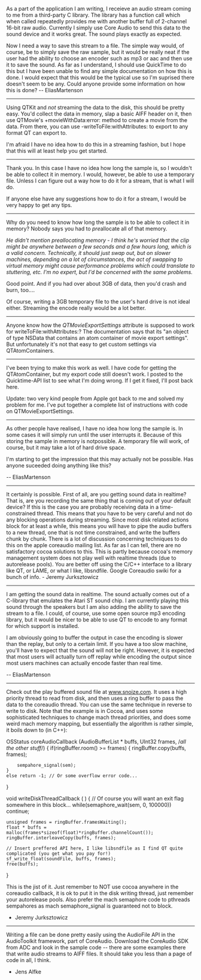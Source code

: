 


As a part of the application I am writing, I receieve an audio stream coming to me from a third-party C library. The library has a function call which when called repeatedly provides me with another buffer full of 2-channel 16-bit raw audio. Currently I simply use Core Audio to send this data to the sound device and it works great. The sound plays exactly as expected.

Now I need a way to save this stream to a file. The simple way would, of course, be to simply save the raw sample, but it would be really neat if the user had the ability to choose an encoder such as mp3 or aac and then use it to save the sound. As far as I understand, I should use QuickTime to do this but I have been unable to find any simple documentation on how this is done. I would expect that this would be the typical use so I'm suprised there doesn't seem to be any. Could anyone provide some information on how this is done? 
-- EliasMartenson

----

Using QTKit and *not* streaming the data to the disk, this should be pretty easy. You'd collect the data in memory, slap a basic AIFF header on it, then use QTMovie's     +movieWithData:error: method to create a movie from the data. From there, you can use     -writeToFile:withAttributes: to export to any format QT can export to.

I'm afraid I have no idea how to do this in a streaming fashion, but I hope that this will at least help you get started.

----

Thank you. In this case I have no idea how long the sample is, so I wouldn't be able to collect it in memory. I would, however, be able to use a temporary file. Unless I can figure out a way how to do it for a stream, that is what I will do.

If anyone else have any suggestions how to do it for a stream, I would be very happy to get any tips.

----

Why do you need to know how long the sample is to be able to collect it in memory? Nobody says you had to *pre*allocate all of that memory. 

*He didn't mention preallocating memory - I think he's worried that the clip might be anywhere between a few seconds and a few *hours* long, which is a valid concern. Technically, it should just swap out, but on slower machines, depending on a lot of circumstances, the act of swapping to virtual memory might cause performance problems which could translate to stuttering, etc. I'm no expert, but I'd be concerned with the same problems.*

Good point. And if you had over about 3GB of data, then you'd crash and burn, too....

Of course, writing a 3GB temporary file to the user's hard drive is not ideal either. Streaming the encode really would be a lot better.

----

Anyone know how the *QTMovieExportSettings* attribute is supposed to work for     writeToFile:withAttributes:? The documentation says that its "an object of type NSData that contains an atom container of movie export settings". But unfortunately it's not that easy to get custom settings via QTAtomContainers.

----

I've been trying to make this work as well. I have code for getting the QTAtomContainer, but my export code still doesn't work. I posted to the Quicktime-API list to see what I'm doing wrong. If I get it fixed, I'll post back here.

Update: two very kind people from Apple got back to me and solved my problem for me. I've put together a complete list of instructions with code on QTMovieExportSettings.

----

As other people have realised, I have no idea how long the sample is. In some cases it will simply run until the user interrupts it. Because of this storing the sample in memory is notpossible. A temporary file will work, of course, but it may take a lot of hard drive space.

I'm starting to get the impression that this may actually not be possible. Has anyone suceeded doing anything like this?

-- EliasMartenson

----

It certainly is possible. First of all, are you getting sound data in realtime? That is, are you recording the same thing that is coming out of your default device?
If this is the case you are probably receiving data in a time-constrained thread. This means that you have to be very careful and not do any blocking operations during streaming. Since most disk related actions block for at least a while, this means you will have to pipe the audio buffers to a new thread, one that is not time constrained, and write the buffers chunk by chunk. There is a lot of discussion concerning techniques to do this on the apple coreaudio mailing list. As far as I can tell, there are no satisfactory cocoa solutions to this. This is partly because cocoa's memory management system does not play well with realtime threads (due to autorelease pools). You are better off using the C/C++ interface to a library like QT, or LAME, or what I like, libsndfile. Google Coreaudio swiki for a bunch of info. - Jeremy Jurksztowicz

----

I am getting the sound data in realtime. The sound actually comes out of a C-library that emulates the Atari ST sound chip. I am currently playing this sound through the speakers but I am also adding the ability to save the stream to a file. I could, of course, use some open source mp3 encoding library, but it would be nicer to be able to use QT to encode to any format for which support is installed.

I am obviously going to buffer the output in case the encoding is slower than the replay, but only to a certain limit. If you have a too slow machine, you'll have to expect that the sound will not be right. However, it is expected that most users will actually turn off replay while encoding the output since most users machines can actually encode faster than real time.

-- EliasMartenson

----

Check out the play buffered sound file at www.snoize.com. It uses a high priority thread to read from disk, and then uses a ring buffer to pass the data to the coreaudio thread. You can use the same technique in reverse to write to disk. Note that the example is in Cocoa, and uses some sophisticated techniques to change mach thread priorities, and does some weird mach memory mapping, but essentially the algorithm is rather simple, it boils down to (in C++):

    
OSStatus coreAudioCallback (AudioBufferList * buffs, UInt32 frames, /*all the other stuff*/)
{
    if(ringBuffer.room() >= frames) {
        ringBuffer.copy(buffs, frames);

        sempahore_signal(sem);
    }
    else return -1; // Or some overflow error code...
}

void writeDiskThreadCallback ( )
{
    // Of course you will want an exit flag somewhere in this block...
    while(semaphore_wait(sem, 0, 100000)) 
        continue;

    unsigned frames = ringBuffer.framesWaiting();
    float * buffs = malloc(frames*sizeof(float)*ringBuffer.channelCount());
    ringBuffer.interleaveCopy(buffs, frames);

    // Insert preffered API here, I like libsndfile as I find QT quite complicated (you get what you pay for!)
    sf_write_float(soundFile, buffs, frames);
    free(buffs);
}


This is the jist of it. Just remember to NOT use cocoa anywhere in the coreaudio callback, it is ok to put it in the disk writing thread, just remember your autorelease pools. Also prefer the mach semaphore code to pthreads sempahores as mach semaphore_signal is guaranteed not to block.

- Jeremy Jurksztowicz

----

Writing a file can be done pretty easily using the AudioFile API in the AudioToolkit framework, part of CoreAudio. Download the CoreAudio SDK from ADC and look in the sample code -- there are some examples there that write audio streams to AIFF files. It should take you less than a page of code in all, I think.

- Jens Alfke

